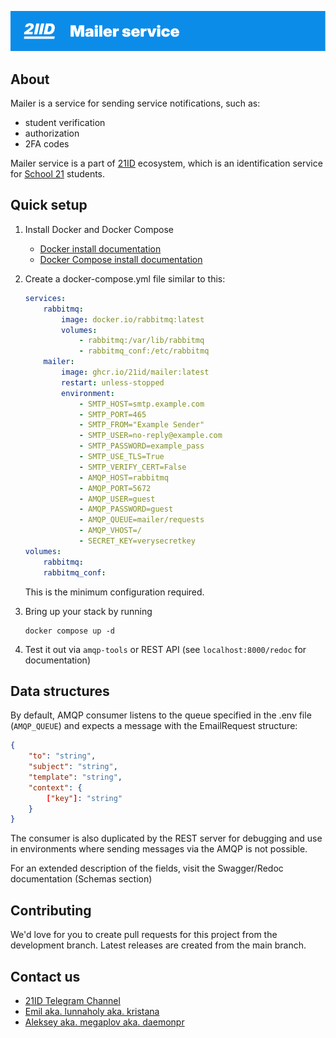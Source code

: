 ![21ID Mailer Service](./misc/images/banner.png)

## About

Mailer is a service for sending service notifications, such as:

- student verification
- authorization
- 2FA codes

Mailer service is a part of [21ID](https://21id.uz) ecosystem, which is an identification service for [School 21](https://21-school.uz) students.

## Quick setup

1. Install Docker and Docker Compose
    - [Docker install documentation](https://docs.docker.com/install/)
    - [Docker Compose install documentation](https://docs.docker.com/compose/install/)
2. Create a docker-compose.yml file similar to this:
    ```yml
    services:
        rabbitmq:
            image: docker.io/rabbitmq:latest
            volumes:
                - rabbitmq:/var/lib/rabbitmq
                - rabbitmq_conf:/etc/rabbitmq
        mailer:
            image: ghcr.io/21id/mailer:latest
            restart: unless-stopped
            environment:
                - SMTP_HOST=smtp.example.com
                - SMTP_PORT=465
                - SMTP_FROM="Example Sender"
                - SMTP_USER=no-reply@example.com
                - SMTP_PASSWORD=example_pass
                - SMTP_USE_TLS=True
                - SMTP_VERIFY_CERT=False
                - AMQP_HOST=rabbitmq
                - AMQP_PORT=5672
                - AMQP_USER=guest
                - AMQP_PASSWORD=guest
                - AMQP_QUEUE=mailer/requests
                - AMQP_VHOST=/
                - SECRET_KEY=verysecretkey
    volumes:
        rabbitmq:
        rabbitmq_conf:
    ```

    This is the minimum configuration required.
3. Bring up your stack by running
    ```
    docker compose up -d
    ```
4. Test it out via `amqp-tools` or REST API (see `localhost:8000/redoc` for documentation)

## Data structures
By default, AMQP consumer listens to the queue specified in the .env file (`AMQP_QUEUE`) and expects a message with the EmailRequest structure:
```json
{
    "to": "string",
    "subject": "string",
    "template": "string",
    "context": {
        ["key"]: "string"
    }
}
```

The consumer is also duplicated by the REST server for debugging and use in environments where sending messages via the AMQP is not possible.

For an extended description of the fields, visit the Swagger/Redoc documentation (Schemas section)

## Contributing
We'd love for you to create pull requests for this project from the development branch. Latest releases are created from the main branch.

## Contact us
- [21ID Telegram Channel](https://t.me/ident21)
- [Emil aka. lunnaholy aka. kristana](https://t.me/lunnaholy)
- [Aleksey aka. megaplov aka. daemonpr](https://t.me/megaplov)